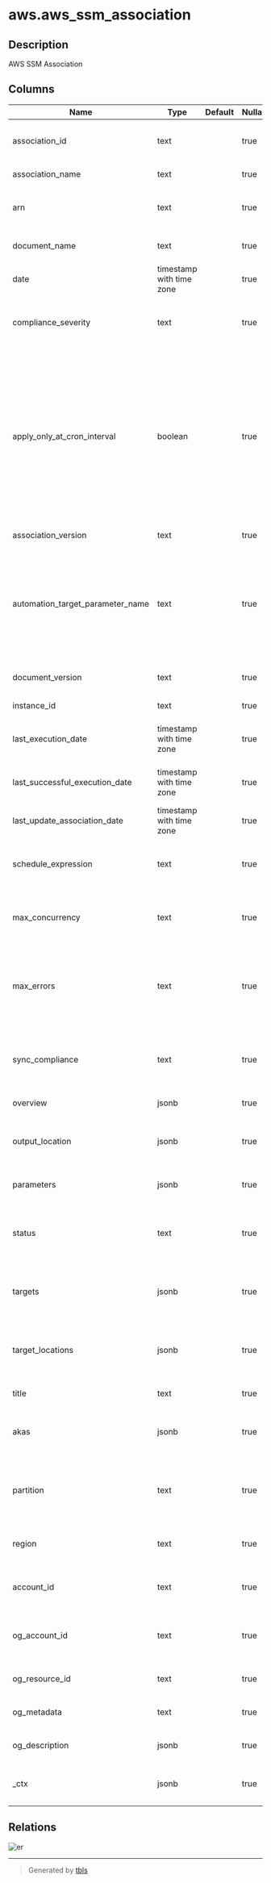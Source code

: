 # aws.aws_ssm_association

## Description

AWS SSM Association

## Columns

| Name | Type | Default | Nullable | Children | Parents | Comment |
| ---- | ---- | ------- | -------- | -------- | ------- | ------- |
| association_id | text |  | true |  |  | The ID created by the system when you create an association. |
| association_name | text |  | true |  |  | The Name of association. |
| arn | text |  | true |  |  | The Amazon Resource Name (ARN) specifying the association. |
| document_name | text |  | true |  |  | The name of the Systems Manager document. |
| date | timestamp with time zone |  | true |  |  | The date when the association was made. |
| compliance_severity | text |  | true |  |  | A cron expression that specifies a schedule when the association runs. |
| apply_only_at_cron_interval | boolean |  | true |  |  | By default, when you create a new associations, the system runs it immediately after it is created and then according to the schedule you specified. Specify this option if you don't want an association to run immediately after you create it. This parameter is not supported for rate expressions. |
| association_version | text |  | true |  |  | The association version. |
| automation_target_parameter_name | text |  | true |  |  | Specify the target for the association. This target is required for associations that use an Automation document and target resources by using rate controls. |
| document_version | text |  | true |  |  | The version of the document used in the association. |
| instance_id | text |  | true |  |  | The ID of the instance. |
| last_execution_date | timestamp with time zone |  | true |  |  | The date on which the association was last run. |
| last_successful_execution_date | timestamp with time zone |  | true |  |  | The last date on which the association was successfully run. |
| last_update_association_date | timestamp with time zone |  | true |  |  | The date when the association was last updated. |
| schedule_expression | text |  | true |  |  | A cron expression that specifies a schedule when the association runs. |
| max_concurrency | text |  | true |  |  | The maximum number of targets allowed to run the association at the same time. |
| max_errors | text |  | true |  |  | The number of errors that are allowed before the system stops sending requests to run the association on additional targets. |
| sync_compliance | text |  | true |  |  | The mode for generating association compliance. You can specify AUTO or MANUAL. |
| overview | jsonb |  | true |  |  | Information about the association. |
| output_location | jsonb |  | true |  |  | An S3 bucket where you want to store the output details of the request. |
| parameters | jsonb |  | true |  |  | A description of the parameters for a document. |
| status | text |  | true |  |  | The status of the association. Status can be: Pending, Success, or Failed. |
| targets | jsonb |  | true |  |  | A cron expression that specifies a schedule when the association runs. |
| target_locations | jsonb |  | true |  |  | The combination of AWS Regions and AWS accounts where you want to run the association. |
| title | text |  | true |  |  | Title of the resource. |
| akas | jsonb |  | true |  |  | Array of globally unique identifier strings (also known as) for the resource. |
| partition | text |  | true |  |  | The AWS partition in which the resource is located (aws, aws-cn, or aws-us-gov). |
| region | text |  | true |  |  | The AWS Region in which the resource is located. |
| account_id | text |  | true |  |  | The AWS Account ID in which the resource is located. |
| og_account_id | text |  | true |  |  | The Platform Account ID in which the resource is located. |
| og_resource_id | text |  | true |  |  | The unique ID of the resource in opengovernance. |
| og_metadata | text |  | true |  |  | Platform Metadata of the AWS resource. |
| og_description | jsonb |  | true |  |  | The full model description of the resource |
| _ctx | jsonb |  | true |  |  | Steampipe context in JSON form, e.g. connection_name. |

## Relations

![er](aws.aws_ssm_association.svg)

---

> Generated by [tbls](https://github.com/k1LoW/tbls)
